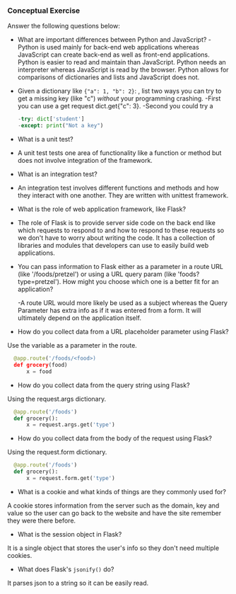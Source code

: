 ### Conceptual Exercise

Answer the following questions below:

- What are important differences between Python and JavaScript?
  -Python is used mainly for back-end web applications whereas JavaScript can create back-end as well as front-end applications. Python is easier to read and maintain than JavaScript. Python needs an interpreter whereas JavaScript is read by the browser. Python allows for comparisons of dictionaries and lists and JavaScript does not.

- Given a dictionary like `{"a": 1, "b": 2}`: , list two ways you
  can try to get a missing key (like "c") _without_ your programming
  crashing.
  -First you can use a get request dict.get{"c": 3}.
  -Second you could try a

  ```py
  -try: dict['student']
  -except: print("Not a key")
  ```

- What is a unit test?
- A unit test tests one area of functionality like a function or method but does not involve integration of the framework.

- What is an integration test?
- An integration test involves different functions and methods and how they interact with one another. They are written with unittest framework.

- What is the role of web application framework, like Flask?
- The role of Flask is to provide server side code on the back end like which requests to respond to and how to respond to these requests so we don't have to worry about writing the code. It has a collection of libraries and modules that developers can use to easily build web applications.

- You can pass information to Flask either as a parameter in a route URL
  (like '/foods/pretzel') or using a URL query param (like
  'foods?type=pretzel'). How might you choose which one is a better fit
  for an application?

  -A route URL would more likely be used as a subject whereas the Query Parameter has extra info as if it was entered from a form. It will ultimately depend on the application itself.

- How do you collect data from a URL placeholder parameter using Flask?

Use the variable as a parameter in the route.

```py
  @app.route('/foods/<food>)
  def grocery(food)
      x = food
```

- How do you collect data from the query string using Flask?

Using the request.args dictionary.

```py
  @app.route('/foods')
  def grocery():
      x = request.args.get('type')
```

- How do you collect data from the body of the request using Flask?

Using the request.form dictionary.

```py
  @app.route('/foods')
  def grocery():
      x = request.form.get('type')
```

- What is a cookie and what kinds of things are they commonly used for?

A cookie stores information from the server such as the domain, key and value so the user can go back to the website and have the site remember they were there before.

- What is the session object in Flask?

It is a single object that stores the user's info so they don't need multiple cookies.

- What does Flask's `jsonify()` do?

It parses json to a string so it can be easily read.
